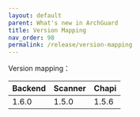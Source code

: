 ```yaml
---
layout: default
parent: What's new in ArchGuard
title: Version Mapping
nav_order: 98
permalink: /release/version-mapping
---
```



Version mapping：

| Backend | Scanner | Chapi |
|---------|---------|-------|
| 1.6.0   | 1.5.0   | 1.5.6 |

